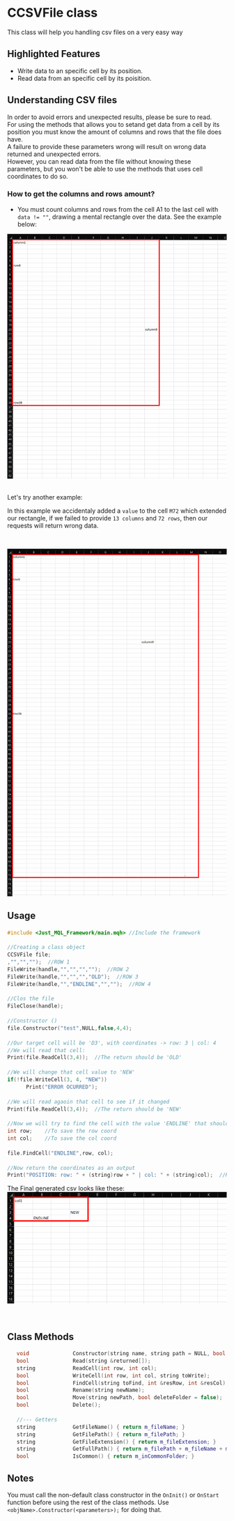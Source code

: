 # CCSVFile class
This class will help you handling csv files on a very easy way <br>

## Highlighted Features
- Write data to an specific cell by its position.
- Read data from an specific cell by its poisition.

## Understanding CSV files
In order to avoid errors and unexpected results, please be sure to read. <br>
For using the methods that allows you to setand get data from a cell by its position you must know the amount of columns and rows that the file does have. <br>
A failure to provide these parameters wrong will result on wrong data returned and unexpected errors. <br>
However, you can read data from the file without knowing these parameters, but you won't be able to use the methods that uses cell coordinates to do so.

### How to get the columns and rows amount?

- You must count columns and rows from the cell A1 to the last cell with `data != ""`, drawing a mental rectangle over the data. See the example below: <br>

![Img1](res/img1.png)

<br>
Let's try another example:
<br>

In this example we accidentaly added a `value` to the cell `M72` which extended our rectangle, if we failed to provide `13 columns` and `72 rows`, then our requests will return wrong data.

<br>

![Img2](res/img2.png)

## Usage
```cpp
#include <Just_MQL_Framework/main.mqh> //Include the framework

//Creating a class object
CCSVFile file;
,"","","");  //ROW 1
FileWrite(handle,"","","","");  //ROW 2
FileWrite(handle,"","","","OLD");  //ROW 3
FileWrite(handle,"","ENDLINE","","");  //ROW 4

//Clos the file
FileClose(handle);

//Constructor ()
file.Constructor("test",NULL,false,4,4);

//Our target cell will be 'D3', with coordinates -> row: 3 | col: 4
//We will read that cell:
Print(file.ReadCell(3,4));  //The return should be 'OLD'

//We will change that cell value to 'NEW'
if(!file.WriteCell(3, 4, "NEW"))
      Print("ERROR OCURRED");

//We will read agaoin that cell to see if it changed
Print(file.ReadCell(3,4));  //The return should be 'NEW'

//Now we will try to find the cell with the value 'ENDLINE' that should be in coordinates -> row: 4 | col: 2
int row;    //To save the row coord
int col;    //To save the col coord
   
file.FindCell("ENDLINE",row, col);

//Now return the coordinates as an output
Print("POSITION: row: " + (string)row + " | col: " + (string)col);  //Result should be 'POSITION: row: 4 | col: 2'
```

The Final generated csv looks like these: <br>
![Img3](res/img3.png)

<br>

## Class Methods
```cpp
   void              Constructor(string name, string path = NULL, bool commonFlag = false, int rows = -1, int columns = -1);  //Constructor, call it when creating the object.
   bool              Read(string &returned[]);                                                                                //Reads the whole file and return the data into an array.
   string            ReadCell(int row, int col);                                                                              //Reads an specific cell value.
   bool              WriteCell(int row, int col, string toWrite);                                                             //Write data to an specific cell
   bool              FindCell(string toFind, int &resRow, int &resCol);                                                       //Finds a value in a cell and return the first found coordinates to the given variables.
   bool              Rename(string newName);                                                                                  //Renames the file
   bool              Move(string newPath, bool deleteFolder = false);                                                         //Moves the file to a new path
   bool              Delete();                                                                                                //Deletes the file

   //--- Getters
   string            GetFileName() { return m_fileName; }                                    //Return the file name
   string            GetFilePath() { return m_filePath; }                                    //Return the file path
   string            GetFileExtension() { return m_fileExtension; }                          //Return the file extension
   string            GetFullPath() { return m_filePath + m_fileName + m_fileExtension; }     //Return the full path
   bool              IsCommon() { return m_inCommonFolder; }                                 //Return if the file is in the common folder or not
```

## Notes
You must call the non-default class constructor in the `OnInit()` or `OnStart` function before using the rest of the class methods. Use `<objName>.Constructor(<parameters>);` for doing that.